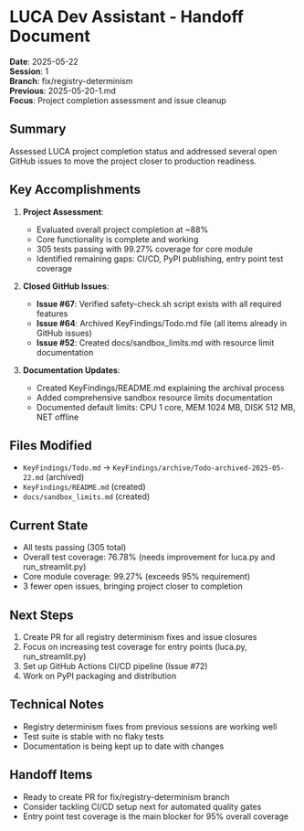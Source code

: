 # LUCA Dev Assistant - Handoff Document
**Date**: 2025-05-22  
**Session**: 1  
**Branch**: fix/registry-determinism  
**Previous**: 2025-05-20-1.md  
**Focus**: Project completion assessment and issue cleanup

## Summary

Assessed LUCA project completion status and addressed several open GitHub issues to move the project closer to production readiness.

## Key Accomplishments

1. **Project Assessment**:
   - Evaluated overall project completion at ~88%
   - Core functionality is complete and working
   - 305 tests passing with 99.27% coverage for core module
   - Identified remaining gaps: CI/CD, PyPI publishing, entry point test coverage

2. **Closed GitHub Issues**:
   - **Issue #67**: Verified safety-check.sh script exists with all required features
   - **Issue #64**: Archived KeyFindings/Todo.md file (all items already in GitHub issues)
   - **Issue #52**: Created docs/sandbox_limits.md with resource limit documentation

3. **Documentation Updates**:
   - Created KeyFindings/README.md explaining the archival process
   - Added comprehensive sandbox resource limits documentation
   - Documented default limits: CPU 1 core, MEM 1024 MB, DISK 512 MB, NET offline

## Files Modified

- `KeyFindings/Todo.md` → `KeyFindings/archive/Todo-archived-2025-05-22.md` (archived)
- `KeyFindings/README.md` (created)
- `docs/sandbox_limits.md` (created)

## Current State

- All tests passing (305 total)
- Overall test coverage: 76.78% (needs improvement for luca.py and run_streamlit.py)
- Core module coverage: 99.27% (exceeds 95% requirement)
- 3 fewer open issues, bringing project closer to completion

## Next Steps

1. Create PR for all registry determinism fixes and issue closures
2. Focus on increasing test coverage for entry points (luca.py, run_streamlit.py)
3. Set up GitHub Actions CI/CD pipeline (Issue #72)
4. Work on PyPI packaging and distribution

## Technical Notes

- Registry determinism fixes from previous sessions are working well
- Test suite is stable with no flaky tests
- Documentation is being kept up to date with changes

## Handoff Items

- Ready to create PR for fix/registry-determinism branch
- Consider tackling CI/CD setup next for automated quality gates
- Entry point test coverage is the main blocker for 95% overall coverage